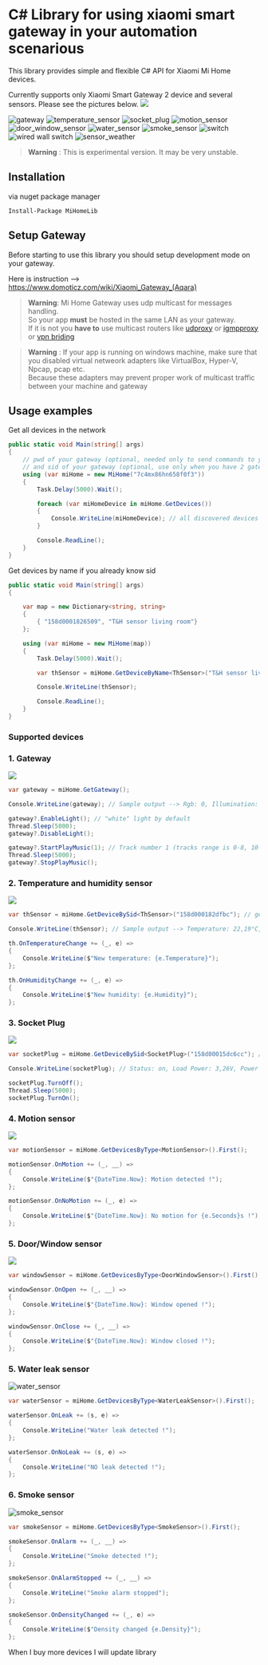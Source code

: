 # C# Library for using xiaomi smart gateway in your automation scenarious

This library provides simple and flexible C# API for Xiaomi Mi Home devices.  

Currently supports only Xiaomi Smart Gateway 2 device and several sensors. Please see the pictures below.
![](https://xiaomi-mi.com/uploads/CatalogueImage/xiaomi-mi-smart-home-kit-00_13743_1460032023.jpg)

![gateway](https://user-images.githubusercontent.com/5664637/32080159-d2fbd29a-bab6-11e7-9ef8-e18c048fd5fe.jpg)
![temperature_sensor](https://user-images.githubusercontent.com/5664637/32080111-88c9a058-bab6-11e7-9d73-82dd77e362ae.jpg)
![socket_plug](https://user-images.githubusercontent.com/5664637/32080247-4b007520-bab7-11e7-9e0a-83e01ee37b8e.jpg)
![motion_sensor](https://user-images.githubusercontent.com/5664637/32079992-db2366d2-bab5-11e7-9f5f-d9bf711f261f.jpg)
![door_window_sensor](https://user-images.githubusercontent.com/5664637/32079914-83947b22-bab5-11e7-8f5c-43d07ca82022.jpg)
![water_sensor](https://user-images.githubusercontent.com/5664637/32079774-d6bdd9d4-bab4-11e7-8a48-5c2b7ea978c9.jpg)
![smoke_sensor](https://user-images.githubusercontent.com/5664637/32079813-05bfab9a-bab5-11e7-9416-2227e167f0ab.jpg)
![switch](https://user-images.githubusercontent.com/5664637/37819616-233b087e-2e8f-11e8-8558-7e47137705d4.jpg)
![wired wall switch](https://user-images.githubusercontent.com/5664637/37880344-6dc7b066-308f-11e8-80b1-1b39ef973acf.jpg)
![sensor_weather](https://user-images.githubusercontent.com/5664637/37911004-9687dafc-3117-11e8-9e82-a6823da8da0b.jpg)

>**Warning** : This is experimental version. It may be very unstable.

## Installation
via nuget package manager
```nuget
Install-Package MiHomeLib
```
## Setup Gateway
Before starting to use this library you should setup development mode on your gateway.

Here is instruction --> https://www.domoticz.com/wiki/Xiaomi_Gateway_(Aqara)

>**Warning**: Mi Home Gateway uses udp multicast for messages handling.<br>
> So your app **must** be hosted in the same LAN as your gateway.<br>
> If it is not you **have to** use multicast routers like [udproxy](https://github.com/pcherenkov/udpxy) or [igmpproxy](https://github.com/pali/igmpproxy) or [vpn briding](https://forums.openvpn.net/viewtopic.php?t=21509)

>**Warning** : If your app is running on windows machine, make sure that you disabled virtual netweork adapters like VirtualBox, Hyper-V, Npcap, pcap etc.<br>
> Because these adapters may prevent proper work of multicast traffic between your machine and gateway

## Usage examples

Get all devices in the network

```csharp
public static void Main(string[] args)
{
    // pwd of your gateway (optional, needed only to send commands to your devices) 
    // and sid of your gateway (optional, use only when you have 2 gateways in your LAN)
    using (var miHome = new MiHome("7c4mx86hn658f0f3"))
    {
        Task.Delay(5000).Wait();

        foreach (var miHomeDevice in miHome.GetDevices())
        {
            Console.WriteLine(miHomeDevice); // all discovered devices
        }

        Console.ReadLine();
    }
}
```
Get devices by name if you already know sid

```csharp
public static void Main(string[] args)
{

    var map = new Dictionary<string, string>
    {
        { "158d0001826509", "T&H sensor living room"}
    };

    using (var miHome = new MiHome(map))
    {
        Task.Delay(5000).Wait();

        var thSensor = miHome.GetDeviceByName<ThSensor>("T&H sensor living room");

        Console.WriteLine(thSensor);

        Console.ReadLine();
    }
}
```

### Supported devices

### 1. Gateway
![](http://i1.mifile.cn/a1/T19eL_Bvhv1RXrhCrK!200x200.jpg)

```csharp
var gateway = miHome.GetGateway();

Console.WriteLine(gateway); // Sample output --> Rgb: 0, Illumination: 997, ProtoVersion: 1.0.9

gateway?.EnableLight(); // "white" light by default
Thread.Sleep(5000);
gateway?.DisableLight();

gateway?.StartPlayMusic(1); // Track number 1 (tracks range is 0-8, 10-13, 20-29)
Thread.Sleep(5000);
gateway?.StopPlayMusic();
```

### 2. Temperature and humidity sensor
![](http://i1.mifile.cn/a1/T1xKYgBQhv1R4cSCrK!200x200.png)

```csharp
var thSensor = miHome.GetDeviceBySid<ThSensor>("158d000182dfbc"); // get specific device

Console.WriteLine(thSensor); // Sample output --> Temperature: 22,19°C, Humidity: 74,66%, Voltage: 3,035V

th.OnTemperatureChange += (_, e) =>
{
    Console.WriteLine($"New temperature: {e.Temperature}");
};

th.OnHumidityChange += (_, e) =>
{
    Console.WriteLine($"New humidity: {e.Humidity}");
};
```

### 3. Socket Plug
![](http://i1.mifile.cn/a1/T1kZd_BbLv1RXrhCrK!200x200.jpg)

```csharp
var socketPlug = miHome.GetDeviceBySid<SocketPlug>("158d00015dc6cc"); // get specific socket plug

Console.WriteLine(socketPlug); // Status: on, Load Power: 3,26V, Power Consumed: 1103W, Voltage: 3,6V

socketPlug.TurnOff();
Thread.Sleep(5000);
socketPlug.TurnOn();
```

### 4. Motion sensor
![](http://i1.mifile.cn/a1/T1bFJ_B4Jv1RXrhCrK!200x200.jpg)

```csharp
var motionSensor = miHome.GetDevicesByType<MotionSensor>().First();

motionSensor.OnMotion += (_, __) =>
{
    Console.WriteLine($"{DateTime.Now}: Motion detected !");
};

motionSensor.OnNoMotion += (_, e) =>
{
    Console.WriteLine($"{DateTime.Now}: No motion for {e.Seconds}s !");
};
```

### 5.  Door/Window sensor
![](http://i1.mifile.cn/a1/T1zXZgBQLT1RXrhCrK!200x200.jpg)

```csharp
var windowSensor = miHome.GetDevicesByType<DoorWindowSensor>().First();

windowSensor.OnOpen += (_, __) =>
{
    Console.WriteLine($"{DateTime.Now}: Window opened !");
};

windowSensor.OnClose += (_, __) =>
{
    Console.WriteLine($"{DateTime.Now}: Window closed !");
};
```
### 5.  Water leak sensor
![water_sensor](https://user-images.githubusercontent.com/5664637/31301235-2d6403ee-ab01-11e7-914a-80641e3ba2bf.jpg)

```csharp
var waterSensor = miHome.GetDevicesByType<WaterLeakSensor>().First();

waterSensor.OnLeak += (s, e) =>
{
    Console.WriteLine("Water leak detected !");
};

waterSensor.OnNoLeak += (s, e) =>
{
    Console.WriteLine("NO leak detected !");
};
```
### 6.  Smoke sensor
![smoke_sensor](https://user-images.githubusercontent.com/5664637/32071412-e3db3e76-ba97-11e7-840c-1d901df4b84f.jpg)

```csharp
var smokeSensor = miHome.GetDevicesByType<SmokeSensor>().First();

smokeSensor.OnAlarm += (_, __) =>
{
    Console.WriteLine("Smoke detected !");
};

smokeSensor.OnAlarmStopped += (_, __) =>
{
    Console.WriteLine("Smoke alarm stopped");
};

smokeSensor.OnDensityChanged += (_, e) =>
{
    Console.WriteLine($"Density changed {e.Density}");
};
```


When I buy more devices I will update library
